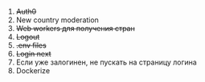1. ~~Auth0~~
2. New country moderation
1. ~~Web workers для получения стран~~
3. ~~Logout~~
2. ~~.env files~~
1. ~~Login next~~
1. Если уже залогинен, не пускать на страницу логина
1. Dockerize